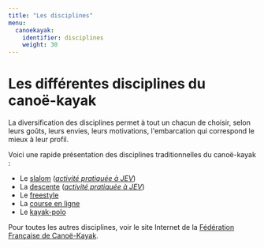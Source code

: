 ```yaml
---
title: "Les disciplines"
menu:
  canoekayak:
    identifier: disciplines
    weight: 30
---
```


# Les différentes disciplines du canoë-kayak

La diversification des disciplines permet à tout un chacun de choisir, selon leurs goûts, leurs envies, leurs motivations, l'embarcation qui correspond le mieux à leur profil.

Voici une rapide présentation des disciplines traditionnelles du canoë-kayak :

* Le [slalom](/canoe-kayak/disciplines/slalom/) ([*activité pratiquée à JEV*](/club/activites/competition/slalom/))
* La [descente](/canoe-kayak/disciplines/descente/) ([*activité pratiquée à JEV*](/club/activites/competition/descente/))
* Le [freestyle](/canoe-kayak/disciplines/freestyle/)
* La [course en ligne](/canoe-kayak/disciplines/course-en-ligne/)
* Le [kayak-polo](/canoe-kayak/disciplines/kayak-polo/)

Pour toutes les autres disciplines, voir le site Internet de la [Fédération Française de Canoë-Kayak](http://www.ffck.org/).
